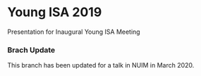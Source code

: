 Young ISA 2019
================

<!-- This file was created using the README.Rmd file, edit that file to make changes! -->

Presentation for Inaugural Young ISA Meeting

### Brach Update

This branch has been updated for a talk in NUIM in March 2020.
